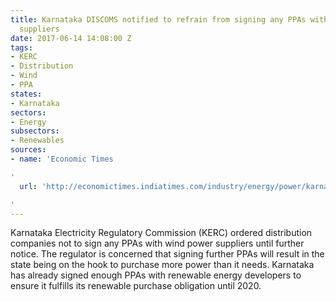 ```yaml
---
title: Karnataka DISCOMS notified to refrain from signing any PPAs with wind power
  suppliers
date: 2017-06-14 14:08:00 Z
tags:
- KERC
- Distribution
- Wind
- PPA
states:
- Karnataka
sectors:
- Energy
subsectors:
- Renewables
sources:
- name: 'Economic Times

'
  url: 'http://economictimes.indiatimes.com/industry/energy/power/karnataka-discoms-barred-from-buying-more-wind-power/articleshow/59100232.cms

'
---
```


Karnataka Electricity Regulatory Commission (KERC) ordered distribution companies not to sign any PPAs with wind power suppliers until further notice. The regulator is concerned that signing further PPAs will result in the state being on the hook to purchase more power than it needs. Karnataka has already signed enough PPAs with renewable energy developers to ensure it fulfills its renewable purchase obligation until 2020.
